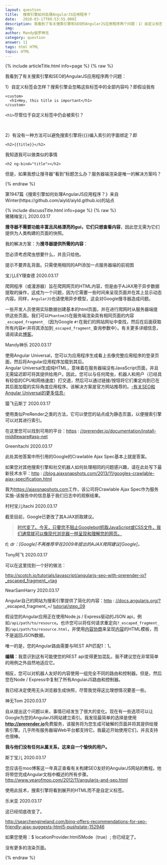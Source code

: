 ```yaml
---
layout: question
title:  搜索引擎如何处理AngularJS应用程序？
date:   2020-03-17T09:53:55.000Z
description: 我看到了有关搜索引擎和SEO的AngularJS应用程序两个问题：1）自定义标签会怎样？搜索引擎会忽略这些标签中的全部内容吗？即假设我有<cust...
img: 
author: Mandy伽罗神无
category: question
answer: 11
tags: html HTML
topic: HTML
---
```

<div class="article-root">
  <div class="article">
    {% include articleTitle.html info=page %}
    {% raw %}
    <div class="article-content"><p><font style="vertical-align: inherit;"><font style="vertical-align: inherit;">我看到了有关搜索引擎和SEO的AngularJS应用程序两个问题：</font></font></p>

<p><font style="vertical-align: inherit;"><font style="vertical-align: inherit;">1）自定义标签会怎样？</font><font style="vertical-align: inherit;">搜索引擎会忽略这些标签中的全部内容吗？</font><font style="vertical-align: inherit;">即假设我有</font></font></p>

<pre><code>&lt;custom&gt;<font></font>
  &lt;h1&gt;Hey, this title is important&lt;/h1&gt;<font></font>
&lt;/custom&gt;<font></font>
</code></pre>

<p><font style="vertical-align: inherit;"></font><code>&lt;h1&gt;</code><font style="vertical-align: inherit;"><font style="vertical-align: inherit;">尽管位于自定义标签中</font><font style="vertical-align: inherit;">仍会</font><font style="vertical-align: inherit;">被索引？</font></font></p>

<p><br></p>

<p><font style="vertical-align: inherit;"><font style="vertical-align: inherit;">2）有没有一种方法可以避免搜索引擎将{{}}编入索引的字面绑定？</font><font style="vertical-align: inherit;">即</font></font></p>

<pre><code>&lt;h2&gt;{{title}}&lt;/h2&gt;
</code></pre>

<p><font style="vertical-align: inherit;"><font style="vertical-align: inherit;">我知道我可以做类似的事情</font></font></p>

<pre><code>&lt;h2 ng-bind="title"&gt;&lt;/h2&gt;
</code></pre>

<p><font style="vertical-align: inherit;"><font style="vertical-align: inherit;">但是，如果我想让搜寻器“看到”标题怎么办？</font><font style="vertical-align: inherit;">服务器端渲染是唯一的解决方案吗？</font></font></p></div>
    {% endraw %}
  </div>
  <p class="winter_mark">第1947篇《搜索引擎如何处理AngularJS应用程序？》来自Winter(https://github.com/aiyld/aiyld.github.io)的站点</p>
  <div class="discuss-wrapper">
    {% include discussTitle.html info=page %}
    {% raw %}
    <div class="discuss-item">
        <div class="discuss-parent">
          <div class="discuss-meta">
            <span class="discuss-user">猪猪梅宝儿</span>
            <span class="discuss-time">2020.03.17</span>
          </div>
          <div class="discuss-comment"><p><strong><font style="vertical-align: inherit;"><font style="vertical-align: inherit;">搜寻器不需要功能丰富且风格漂亮的gui，它们只想查看内容</font></font></strong><font style="vertical-align: inherit;"><font style="vertical-align: inherit;">，因此您无需为它们提供为人类构建的页面的快照。</font></font></p>

<p><font style="vertical-align: inherit;"><font style="vertical-align: inherit;">我的解决方案：为</font></font><strong><font style="vertical-align: inherit;"><font style="vertical-align: inherit;">搜寻器提供所需的内容</font></font></strong><font style="vertical-align: inherit;"><font style="vertical-align: inherit;">：</font></font></p>

<p><font style="vertical-align: inherit;"><font style="vertical-align: inherit;">您必须考虑爬虫想要什么，并且只给他。</font></font></p>

<p><font style="vertical-align: inherit;"><font style="vertical-align: inherit;">提示不要弄乱背面。</font><font style="vertical-align: inherit;">只需使用相同的API添加一点服务器端的前视图</font></font></p></div>
        </div></div><div class="discuss-item">
        <div class="discuss-parent">
          <div class="discuss-meta">
            <span class="discuss-user">宝儿LEY理查德</span>
            <span class="discuss-time">2020.03.17</span>
          </div>
          <div class="discuss-comment"><p><font style="vertical-align: inherit;"><font style="vertical-align: inherit;">爬网程序（或漫游器）旨在爬网网页的HTML内容，但是由于AJAX用于异步数据提取的操作，这成为一个问题，因为它需要一些时间来呈现页面并在其上显示动态内容。</font><font style="vertical-align: inherit;">同样，</font></font><code>AngularJS</code><font style="vertical-align: inherit;"><font style="vertical-align: inherit;">也请使用异步模型，这会对Google搜寻器造成问题。</font></font></p>

<p><font style="vertical-align: inherit;"><font style="vertical-align: inherit;">一些开发人员使用实际数据创建基本的html页面，并在进行爬网时从服务器端提供这些页面。</font><font style="vertical-align: inherit;">我们可以</font></font><code>PhantomJS</code><font style="vertical-align: inherit;"><font style="vertical-align: inherit;">在服务端</font><font style="vertical-align: inherit;">渲染具有相同页面的内容</font></font><code>_escaped_fragment_</code><font style="vertical-align: inherit;"><font style="vertical-align: inherit;">（因为Google </font></font><code>#!</code><font style="vertical-align: inherit;"><font style="vertical-align: inherit;">在我们的网站网址中</font><font style="vertical-align: inherit;">查找</font><font style="vertical-align: inherit;">，然后在后面获取所有内容</font></font><code>#!</code><font style="vertical-align: inherit;"><font style="vertical-align: inherit;">并将其添加到</font></font><code>_escaped_fragment_</code><font style="vertical-align: inherit;"><font style="vertical-align: inherit;">查询参数中）。</font><font style="vertical-align: inherit;">有关更多详细信息，请阅读此</font></font><a href="http://www.tothenew.com/blog/angular-seo/" rel="nofollow"><font style="vertical-align: inherit;"><font style="vertical-align: inherit;">博客</font></font></a><font style="vertical-align: inherit;"><font style="vertical-align: inherit;">。</font></font></p></div>
        </div></div><div class="discuss-item">
        <div class="discuss-parent">
          <div class="discuss-meta">
            <span class="discuss-user">Mandy神乐</span>
            <span class="discuss-time">2020.03.17</span>
          </div>
          <div class="discuss-comment"><p><font style="vertical-align: inherit;"><font style="vertical-align: inherit;">使用Angular Universal，您可以为应用程序生成看上去像完整应用程序的登录页面，然后将Angular应用程序加载到其后。
</font></font><br><font style="vertical-align: inherit;"><font style="vertical-align: inherit;">Angular Universal生成纯HTML，意味着在服务器端没有JavaScript页面，并且无需延迟即可将其提供给用户。</font><font style="vertical-align: inherit;">因此，您可以与任何爬虫，机器人和用户（已经具有较低的CPU和网络速度）打交道，然后可以通过链接/按钮将它们重定向到已在其后面加载的实际角度应用程序。</font><font style="vertical-align: inherit;">该解决方案是官方网站推荐的。</font></font><a href="https://angular.io/docs/ts/latest/guide/universal.html#!#seo-no-javascript" rel="nofollow noreferrer"><font style="vertical-align: inherit;"><font style="vertical-align: inherit;">-有关SEO和Angular Universal的更多信息-</font></font></a></p></div>
        </div></div><div class="discuss-item">
        <div class="discuss-parent">
          <div class="discuss-meta">
            <span class="discuss-user">猿飞云斯丁</span>
            <span class="discuss-time">2020.03.17</span>
          </div>
          <div class="discuss-comment"><p><font style="vertical-align: inherit;"><font style="vertical-align: inherit;">使用类似PreRender之类的方法，它可以使您的站点成为静态页面，以便搜索引擎可以对其进行索引。</font></font></p>

<p><font style="vertical-align: inherit;"><font style="vertical-align: inherit;">在这里您可以找到可用的平台：</font><a href="https://prerender.io/documentation/install-middleware#asp-net" rel="nofollow"><font style="vertical-align: inherit;">https</font></a><font style="vertical-align: inherit;"> : </font></font><a href="https://prerender.io/documentation/install-middleware#asp-net" rel="nofollow"><font style="vertical-align: inherit;"><font style="vertical-align: inherit;">//prerender.io/documentation/install-middleware#asp-net</font></font></a></p></div>
        </div></div><div class="discuss-item">
        <div class="discuss-parent">
          <div class="discuss-meta">
            <span class="discuss-user">GreenItachi</span>
            <span class="discuss-time">2020.03.17</span>
          </div>
          <div class="discuss-comment"><p><font style="vertical-align: inherit;"><font style="vertical-align: inherit;">此处其他答案中所引用的Google的Crawlable Ajax Spec基本上就是答案。</font></font></p>

<p><font style="vertical-align: inherit;"><font style="vertical-align: inherit;">如果您对其他搜索引擎和社交机器人如何处理相同的问题感兴趣，请在此处写下最新技术水平：</font><a href="http://blog.ajaxsnapshots.com/2013/11/googles-crawlable-ajax-specification.html" rel="noreferrer"><font style="vertical-align: inherit;">http</font></a><font style="vertical-align: inherit;"> : </font></font><a href="http://blog.ajaxsnapshots.com/2013/11/googles-crawlable-ajax-specification.html" rel="noreferrer"><font style="vertical-align: inherit;"><font style="vertical-align: inherit;">//blog.ajaxsnapshots.com/2013/11/googles-crawlable-ajax-specification.html</font></font></a></p>

<p><font style="vertical-align: inherit;"><font style="vertical-align: inherit;">我为</font></font><a href="https://ajaxsnapshots.com" rel="noreferrer"><font style="vertical-align: inherit;"><font style="vertical-align: inherit;">https://ajaxsnapshots.com</font></font></a><font style="vertical-align: inherit;"><font style="vertical-align: inherit;">工作</font><font style="vertical-align: inherit;">，该公司将Crawlable Ajax Spec作为服务实施-该报告中的信息基于我们日志中的观察结果。</font></font></p></div>
        </div></div><div class="discuss-item">
        <div class="discuss-parent">
          <div class="discuss-meta">
            <span class="discuss-user">村村宝儿Itachi</span>
            <span class="discuss-time">2020.03.17</span>
          </div>
          <div class="discuss-comment"><p><font style="vertical-align: inherit;"><font style="vertical-align: inherit;">截至目前，Google已更改了其AJAX抓取建议。</font></font></p>

<blockquote>
  <p><a href="http://googlewebmastercentral.blogspot.is/2015/10/deprecating-our-ajax-crawling-scheme.html"><font style="vertical-align: inherit;"><font style="vertical-align: inherit;">时代变了。</font><font style="vertical-align: inherit;">今天，只要您不阻止Googlebot抓取JavaScript或CSS文件，我们通常就可以像现代浏览器一样呈现和理解您的网页。</font></font></a></p>
</blockquote>

<p><em><font style="vertical-align: inherit;"><font style="vertical-align: inherit;">tl; dr：[Google]不再推荐早在2009年提出的AJAX爬网建议[Google]。</font></font></em></p></div>
        </div></div><div class="discuss-item">
        <div class="discuss-parent">
          <div class="discuss-meta">
            <span class="discuss-user">Tony阿飞</span>
            <span class="discuss-time">2020.03.17</span>
          </div>
          <div class="discuss-comment"><p><font style="vertical-align: inherit;"><font style="vertical-align: inherit;">可以在这里找到一个好的做法：</font></font></p>

<p><a href="http://scotch.io/tutorials/javascript/angularjs-seo-with-prerender-io?_escaped_fragment_=tag"><font style="vertical-align: inherit;"><font style="vertical-align: inherit;">http://scotch.io/tutorials/javascript/angularjs-seo-with-prerender-io?_escaped_fragment_=tag</font></font></a></p></div>
        </div></div><div class="discuss-item">
        <div class="discuss-parent">
          <div class="discuss-meta">
            <span class="discuss-user">NearSamHarry</span>
            <span class="discuss-time">2020.03.17</span>
          </div>
          <div class="discuss-comment"><p><font style="vertical-align: inherit;"><font style="vertical-align: inherit;">Angular自己的网站为搜索引擎提供了简化的内容：</font><a href="http://docs.angularjs.org/?_escaped_fragment_=/tutorial/step_09"><font style="vertical-align: inherit;">http</font></a><font style="vertical-align: inherit;"> : </font><a href="http://docs.angularjs.org/?_escaped_fragment_=/tutorial/step_09"><font style="vertical-align: inherit;">//docs.angularjs.org/?</font></a><font style="vertical-align: inherit;"> _escaped_fragment_=/ </font></font><a href="http://docs.angularjs.org/?_escaped_fragment_=/tutorial/step_09"><font style="vertical-align: inherit;"><font style="vertical-align: inherit;">tutorial/step_09</font></font></a></p>

<p><font style="vertical-align: inherit;"><font style="vertical-align: inherit;">假设您的Angular应用正在使用Node.js / Express驱动的JSON api，例如</font></font><code>/api/path/to/resource</code><font style="vertical-align: inherit;"><font style="vertical-align: inherit;">。</font><font style="vertical-align: inherit;">也许您可以将任何请求重定向</font></font><code>?_escaped_fragment_</code><font style="vertical-align: inherit;"><font style="vertical-align: inherit;">到</font></font><code>/api/path/to/resource.html</code><font style="vertical-align: inherit;"><font style="vertical-align: inherit;">，并使用</font></font><a href="http://expressjs.com/api.html#res.format"><font style="vertical-align: inherit;"><font style="vertical-align: inherit;">内容协商</font></font></a><font style="vertical-align: inherit;"><font style="vertical-align: inherit;">来呈现</font><a href="http://expressjs.com/api.html#res.format"><font style="vertical-align: inherit;">内容</font></a><font style="vertical-align: inherit;">的HTML模板，而不是返回JSON数据。</font></font></p>

<p><font style="vertical-align: inherit;"><font style="vertical-align: inherit;">唯一的是，您的Angular路由需要与REST API匹配1：1。</font></font></p>

<p><strong><font style="vertical-align: inherit;"><font style="vertical-align: inherit;">编辑</font></font></strong><font style="vertical-align: inherit;"><font style="vertical-align: inherit;">：我意识到这有可能使您的REST api变得更加混乱，我不建议您在非常简单的用例之外自然地适应它。</font></font></p>

<p><font style="vertical-align: inherit;"><font style="vertical-align: inherit;">相反，您可以对机器人友好的内容使用一组完全不同的路由和控制器。</font><font style="vertical-align: inherit;">但是，然后您在Node / Express中复制了所有AngularJS路由和控制器。</font></font></p>

<p><font style="vertical-align: inherit;"><font style="vertical-align: inherit;">我已经决定使用无头浏览器生成快照，尽管我觉得这比理想情况要差一些。</font></font></p></div>
        </div></div><div class="discuss-item">
        <div class="discuss-parent">
          <div class="discuss-meta">
            <span class="discuss-user">神无Tom</span>
            <span class="discuss-time">2020.03.17</span>
          </div>
          <div class="discuss-comment"><p><font style="vertical-align: inherit;"><font style="vertical-align: inherit;">自从提出这个问题以来，事情已经发生了很大的变化。</font><font style="vertical-align: inherit;">现在有一些选项可以让Google为您的AngularJS网站建立索引。</font><font style="vertical-align: inherit;">我发现最简单的选择是使用</font></font><strong><a href="http://prerender.io" rel="noreferrer"><font style="vertical-align: inherit;"><font style="vertical-align: inherit;">http://prerender.io</font></font></a></strong><font style="vertical-align: inherit;"><font style="vertical-align: inherit;">免费服务，该服务将为您生成可破解的页面并将其提供给搜索引擎。</font><font style="vertical-align: inherit;">几乎所有服务器端Web平台都支持它。</font><font style="vertical-align: inherit;">我最近开始使用它们，并且支持也很棒。</font></font></p>

<p><strong><font style="vertical-align: inherit;"><font style="vertical-align: inherit;">我与他们没有任何从属关系，这来自一个愉快的用户。</font></font></strong></p></div>
        </div></div><div class="discuss-item">
        <div class="discuss-parent">
          <div class="discuss-meta">
            <span class="discuss-user">斯丁宝儿</span>
            <span class="discuss-time">2020.03.17</span>
          </div>
          <div class="discuss-comment"><p><font style="vertical-align: inherit;"><font style="vertical-align: inherit;">您应该在moo博客这一年真正查看有关构建SEO友好的AngularJS网站的教程。</font><font style="vertical-align: inherit;">他将带您完成Angular文档中概述的所有步骤。</font></font><a href="http://www.yearofmoo.com/2012/11/angularjs-and-seo.html"><font style="vertical-align: inherit;"><font style="vertical-align: inherit;">http://www.yearofmoo.com/2012/11/angularjs-and-seo.html</font></font></a></p>

<p><font style="vertical-align: inherit;"><font style="vertical-align: inherit;">使用此技术，搜索引擎将看到展开的HTML而不是自定义标签。</font></font></p></div>
        </div></div><div class="discuss-item">
        <div class="discuss-parent">
          <div class="discuss-meta">
            <span class="discuss-user">乐米亚</span>
            <span class="discuss-time">2020.03.17</span>
          </div>
          <div class="discuss-comment"><p><font style="vertical-align: inherit;"><font style="vertical-align: inherit;">这已经彻底改变了。</font></font></p>

<p><a href="http://searchengineland.com/bing-offers-recommendations-for-seo-friendly-ajax-suggests-html5-pushstate-152946"><font style="vertical-align: inherit;"><font style="vertical-align: inherit;">http://searchengineland.com/bing-offers-recommendations-for-seo-friendly-ajax-suggests-html5-pushstate-152946</font></font></a></p>

<p><font style="vertical-align: inherit;"><font style="vertical-align: inherit;">如果您使用：$ locationProvider.html5Mode（true）; </font><font style="vertical-align: inherit;">你已经定了。</font></font></p>

<p><font style="vertical-align: inherit;"><font style="vertical-align: inherit;">没有更多的渲染页面。</font></font></p></div>
        </div></div>
    {% endraw %}
  </div>
<div>
